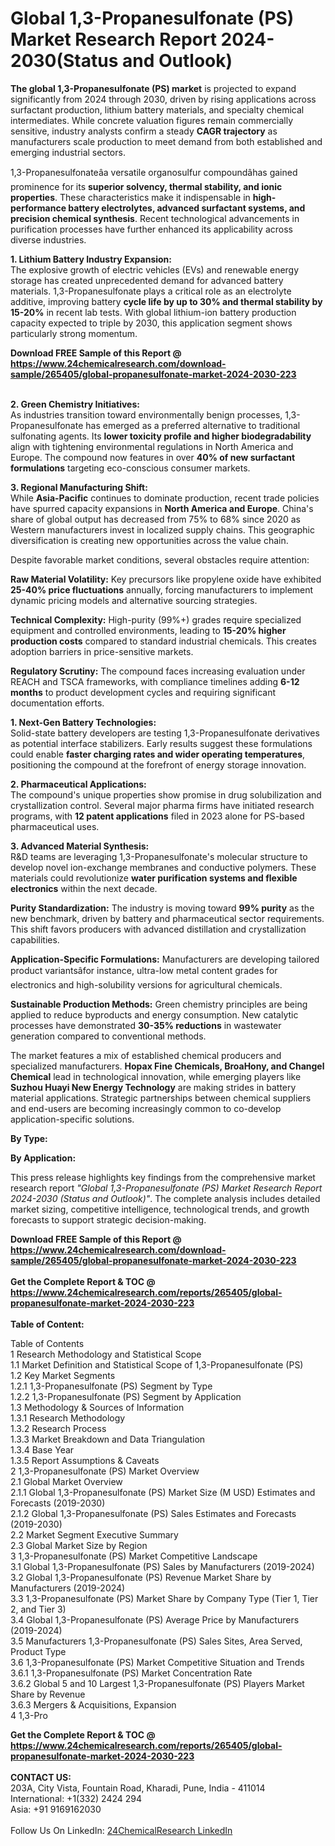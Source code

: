 <h1>Global 1,3-Propanesulfonate (PS) Market Research Report 2024-2030(Status and Outlook)</h1><p><strong>The global 1,3-Propanesulfonate (PS) market</strong> is projected to expand significantly from 2024 through 2030, driven by rising applications across surfactant production, lithium battery materials, and specialty chemical intermediates. While concrete valuation figures remain commercially sensitive, industry analysts confirm a steady <strong>CAGR trajectory</strong> as manufacturers scale production to meet demand from both established and emerging industrial sectors.</p><p>1,3-Propanesulfonateâa versatile organosulfur compoundâhas gained prominence for its <strong>superior solvency, thermal stability, and ionic properties</strong>. These characteristics make it indispensable in <strong>high-performance battery electrolytes, advanced surfactant systems, and precision chemical synthesis</strong>. Recent technological advancements in purification processes have further enhanced its applicability across diverse industries.</p><p><strong>1. Lithium Battery Industry Expansion:</strong><br>
The explosive growth of electric vehicles (EVs) and renewable energy storage has created unprecedented demand for advanced battery materials. 1,3-Propanesulfonate plays a critical role as an electrolyte additive, improving battery <strong>cycle life by up to 30% and thermal stability by 15-20%</strong> in recent lab tests. With global lithium-ion battery production capacity expected to triple by 2030, this application segment shows particularly strong momentum.</p><div><b>Download FREE Sample of this Report @ 
            <a href="https://www.24chemicalresearch.com/download-sample/265405/global-propanesulfonate-market-2024-2030-223">
            https://www.24chemicalresearch.com/download-sample/265405/global-propanesulfonate-market-2024-2030-223</a></b></div><br><p><strong>2. Green Chemistry Initiatives:</strong><br>
As industries transition toward environmentally benign processes, 1,3-Propanesulfonate has emerged as a preferred alternative to traditional sulfonating agents. Its <strong>lower toxicity profile and higher biodegradability</strong> align with tightening environmental regulations in North America and Europe. The compound now features in over <strong>40% of new surfactant formulations</strong> targeting eco-conscious consumer markets.</p><p><strong>3. Regional Manufacturing Shift:</strong><br>
While <strong>Asia-Pacific</strong> continues to dominate production, recent trade policies have spurred capacity expansions in <strong>North America and Europe</strong>. China's share of global output has decreased from 75% to 68% since 2020 as Western manufacturers invest in localized supply chains. This geographic diversification is creating new opportunities across the value chain.</p><p>Despite favorable market conditions, several obstacles require attention:</p><p><strong>Raw Material Volatility:</strong> Key precursors like propylene oxide have exhibited <strong>25-40% price fluctuations</strong> annually, forcing manufacturers to implement dynamic pricing models and alternative sourcing strategies.</p><p><strong>Technical Complexity:</strong> High-purity (99%+) grades require specialized equipment and controlled environments, leading to <strong>15-20% higher production costs</strong> compared to standard industrial chemicals. This creates adoption barriers in price-sensitive markets.</p><p><strong>Regulatory Scrutiny:</strong> The compound faces increasing evaluation under REACH and TSCA frameworks, with compliance timelines adding <strong>6-12 months</strong> to product development cycles and requiring significant documentation efforts.</p><p><strong>1. Next-Gen Battery Technologies:</strong><br>
Solid-state battery developers are testing 1,3-Propanesulfonate derivatives as potential interface stabilizers. Early results suggest these formulations could enable <strong>faster charging rates and wider operating temperatures</strong>, positioning the compound at the forefront of energy storage innovation.</p><p><strong>2. Pharmaceutical Applications:</strong><br>
The compound's unique properties show promise in drug solubilization and crystallization control. Several major pharma firms have initiated research programs, with <strong>12 patent applications</strong> filed in 2023 alone for PS-based pharmaceutical uses.</p><p><strong>3. Advanced Material Synthesis:</strong><br>
R&amp;D teams are leveraging 1,3-Propanesulfonate's molecular structure to develop novel ion-exchange membranes and conductive polymers. These materials could revolutionize <strong>water purification systems and flexible electronics</strong> within the next decade.</p><p><strong>Purity Standardization:</strong> The industry is moving toward <strong>99% purity</strong> as the new benchmark, driven by battery and pharmaceutical sector requirements. This shift favors producers with advanced distillation and crystallization capabilities.</p><p><strong>Application-Specific Formulations:</strong> Manufacturers are developing tailored product variantsâfor instance, ultra-low metal content grades for electronics and high-solubility versions for agricultural chemicals.</p><p><strong>Sustainable Production Methods:</strong> Green chemistry principles are being applied to reduce byproducts and energy consumption. New catalytic processes have demonstrated <strong>30-35% reductions</strong> in wastewater generation compared to conventional methods.</p><p>The market features a mix of established chemical producers and specialized manufacturers. <strong>Hopax Fine Chemicals, BroaHony, and Changel Chemical</strong> lead in technological innovation, while emerging players like <strong>Suzhou Huayi New Energy Technology</strong> are making strides in battery material applications. Strategic partnerships between chemical suppliers and end-users are becoming increasingly common to co-develop application-specific solutions.</p><p><strong>By Type:</strong></p><p><strong>By Application:</strong></p><p>This press release highlights key findings from the comprehensive market research report <em>"Global 1,3-Propanesulfonate (PS) Market Research Report 2024-2030 (Status and Outlook)"</em>. The complete analysis includes detailed market sizing, competitive intelligence, technological trends, and growth forecasts to support strategic decision-making.</p><div><b>Download FREE Sample of this Report @ 
            <a href="https://www.24chemicalresearch.com/download-sample/265405/global-propanesulfonate-market-2024-2030-223">
            https://www.24chemicalresearch.com/download-sample/265405/global-propanesulfonate-market-2024-2030-223</a></b></div><br><div><b>Get the Complete Report & TOC @ 
            <a href="https://www.24chemicalresearch.com/reports/265405/global-propanesulfonate-market-2024-2030-223">
            https://www.24chemicalresearch.com/reports/265405/global-propanesulfonate-market-2024-2030-223</a></b></div><br>
            <b>Table of Content:</b><p>Table of Contents<br />
1 Research Methodology and Statistical Scope<br />
1.1 Market Definition and Statistical Scope of 1,3-Propanesulfonate (PS)<br />
1.2 Key Market Segments<br />
1.2.1 1,3-Propanesulfonate (PS) Segment by Type<br />
1.2.2 1,3-Propanesulfonate (PS) Segment by Application<br />
1.3 Methodology & Sources of Information<br />
1.3.1 Research Methodology<br />
1.3.2 Research Process<br />
1.3.3 Market Breakdown and Data Triangulation<br />
1.3.4 Base Year<br />
1.3.5 Report Assumptions & Caveats<br />
2 1,3-Propanesulfonate (PS) Market Overview<br />
2.1 Global Market Overview<br />
2.1.1 Global 1,3-Propanesulfonate (PS) Market Size (M USD) Estimates and Forecasts (2019-2030)<br />
2.1.2 Global 1,3-Propanesulfonate (PS) Sales Estimates and Forecasts (2019-2030)<br />
2.2 Market Segment Executive Summary<br />
2.3 Global Market Size by Region<br />
3 1,3-Propanesulfonate (PS) Market Competitive Landscape<br />
3.1 Global 1,3-Propanesulfonate (PS) Sales by Manufacturers (2019-2024)<br />
3.2 Global 1,3-Propanesulfonate (PS) Revenue Market Share by Manufacturers (2019-2024)<br />
3.3 1,3-Propanesulfonate (PS) Market Share by Company Type (Tier 1, Tier 2, and Tier 3)<br />
3.4 Global 1,3-Propanesulfonate (PS) Average Price by Manufacturers (2019-2024)<br />
3.5 Manufacturers 1,3-Propanesulfonate (PS) Sales Sites, Area Served, Product Type<br />
3.6 1,3-Propanesulfonate (PS) Market Competitive Situation and Trends<br />
3.6.1 1,3-Propanesulfonate (PS) Market Concentration Rate<br />
3.6.2 Global 5 and 10 Largest 1,3-Propanesulfonate (PS) Players Market Share by Revenue<br />
3.6.3 Mergers & Acquisitions, Expansion<br />
4 1,3-Pro</p><div><b>Get the Complete Report & TOC @ 
            <a href="https://www.24chemicalresearch.com/reports/265405/global-propanesulfonate-market-2024-2030-223">
            https://www.24chemicalresearch.com/reports/265405/global-propanesulfonate-market-2024-2030-223</a></b></div><br><b>CONTACT US:</b><br>
            203A, City Vista, Fountain Road, Kharadi, Pune, India - 411014<br>
            International: +1(332) 2424 294<br>
            Asia: +91 9169162030 <br><br>
            Follow Us On LinkedIn: <a href="https://www.linkedin.com/company/24chemicalresearch/">24ChemicalResearch LinkedIn</a>